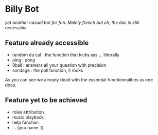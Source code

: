 # Billy Bot

*yet another casual bot for fun. Mainly french but eh, the doc is still accessible*

## Feature already accessible
  * random du cul : the function that kicks ass ... litterally
  * ping : pong
  * 8ball : answers all your question with precision
  * sondage : the poll function, it rocks

As you can see we already dealt with the essential functionnalities as one does.

## Feature yet to be achieved

  * roles attribution
  * music playback
  * help function
  * ... (you name it)
